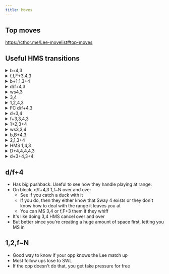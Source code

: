 ```yaml
---
title: Moves
---
```


## Top moves
<https://cthor.me/Lee-movelist#top-moves>

## Useful HMS transitions

<details>
<summary markdown="0">b+4,3</summary>

- With the HMS cancel, b+4 becomes -2~-0 on block, +8~+10 on hit along with the properties of b+4
- The best keepout tool that Lee has. Larger than normal vertical hitbox and a forward range is generous.
  - Notorious tracking to both sides if the 3 is delayed (effectively a b+4>3), to the extent that it is now called as 'pseudo-homing' because it almost acts as a homing move.
  - The HMS cancel puts Lee far back from the hitbox which makes whiff punishing this move harder for the opponent.
  - HMS 2 follow up goes under most highs with a restricted vertical hitbox e.g. Jabs.
  - HMS 3 powercrush follow up catches anything slower than a jab. i10 moves (like jabs) will get consumed by the power crush and allow the opponent to duck under HMS 3.
  - Use as a keepout tool mainly. However, it can be used to imply a frame data mind game on block at close range.
  - On counter hit, pickup with HMS~f, ws 2,3 into the rest of the staple combo.
- Cancelling into stand guard from b+4,3 should be practiced by inputting d,db,b (quarter circle back motion) during the recovery of b+4,3 i.e. as soon as Lee lands his right foot on the ground. Cancelling saves you from being locked in HMS, and saves you from unwarranted whiff punishes from the opponent.
  - The cancel into stand guard can be limited to only d,db to enter FC directly from HMS and imply a FC mixup if needed.
- Moves out of the HMS can be used to consume the opponent's tries to whiff punish your out-of-range b4 whiffs.
- Should not be abused against characters with long range whiff punishment.

</details>

<details>
<summary markdown="0">f,f,F+3,4,3</summary>

- +6 on block, KND on hit
- Lee's running move that gives free plus frames with second hit, floor break with second hit, wall break with first hit.
- Use it to close distances from range 1+ and gain plus frames on the side.
  - Doing the f,f,F motion does telegraph your f,f,F+3,4,3 attempt if done from afar
  - Opponents can side step this move easily on reaction to your telegraph.
  - Practice instant while running motion to force proper use.
- Ends in HMS and on block provides an uninterruptible HMS 1+2 attempt if done as soon as HMS transition recovers.
  - Lili and Alisa can side-step-left HMS 1+2.
- All moves slower than i15 are uninterruptible on block.
- On hit opponent goes in a backrollable spike animation
  - If the opponent does not backroll out of the spike (by not holding B), then Lee gets a free HMS uf+4 on-the-ground hit.
- Can be performed with usual instant while running motion techniques.
- Gives free combo on hit on floor-break stages starting with aerial hit 2 because the second hit breaks floors on aerial hit.
  - Use at wall splats/tailspins when near the wall to break the floor to get a high wallsplat combo after.

</details>

<details>
<summary markdown="0">b+1:1,3+4</summary>

</details>

<details>
<summary markdown="0">d/f+4,3</summary>

</details>

<details>
<summary markdown="0">ws4,3</summary>

</details>

<details>

<summary markdown="0">3,4</summary>

</details>

<details>

<summary markdown="0">1,2,4,3</summary>

</details>

<details>
<summary markdown="0">FC d/f+4,3</summary>

</details>

<details>
<summary markdown="0">d+3,4</summary>

</details>

<details>
<summary markdown="0">f+3,3,4,3</summary>

</details>

<details>
<summary markdown="0">1+2,3+4</summary>

</details>

<details>
<summary markdown="0">ws3,3,4</summary>

</details>

<details>
<summary markdown="0">b,B+4,3</summary>

</details>

<details>
<summary markdown="0">2,1,3+4</summary>

</details>

<details>
<summary markdown="0">HMS 1,4,3</summary>

</details>

<details>
<summary markdown="0">D+4,4,4,4,3</summary>
- Extremely risky move to do in neutral. Often used as a round ender.
- D4 by itself is a safe poke, however all of the followups on hit are launch punishable. 
- Every hit of the move is low parryable on hit/block.
  - D4 4 4 is also massively delayable, and the delay can hit people trying to fuzzy low parry the followup hits
- The 3 at the end will cause Lee to sway back, and will avoid punishes that don't have good reach, some hopkicks will not reach and some df2s will whiff completely.

</details>

<details>
<summary markdown="0">d+3+4,3+4</summary>

</details>

## d/f+4

<!-- https://discordapp.com/channels/361852916203651074/459202763159633933/459203002427899924 -->

- Has big pushback. Useful to see how they handle playing at range.
- On block, d/f+4,3 1,f~N over and over
  - See if you catch a duck with it
  - If you do, then they either know that Sway 4 exists or they don't know how to deal with the range it leaves you at
  - You can MS 3,4 or f,F+3 them if they whiff
- It's like doing 3,4 HMS cancel over and over
- But better since you're creating a huge amount of space first, letting you MS in

## 1,2,f\~N

<!-- https://discordapp.com/channels/361852916203651074/362318093097107458/442468808750268417 -->

- Good way to know if your opp knows the Lee match up
- Most follow ups lose to SWL
- If the opp doesn't do that, you get fake pressure for free
